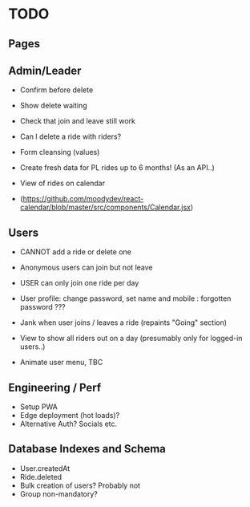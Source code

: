 # TODO

## Pages

## Admin/Leader

- Confirm before delete
- Show delete waiting
- Check that join and leave still work
- Can I delete a ride with riders?

- Form cleansing (values)
- Create fresh data for PL rides up to 6 months! (As an API..)
- View of rides on calendar
- (https://github.com/moodydev/react-calendar/blob/master/src/components/Calendar.jsx)

## Users

- CANNOT add a ride or delete one
- Anonymous users can join but not leave
- USER can only join one ride per day
- User profile: change password, set name and mobile : forgotten password ???
- Jank when user joins / leaves a ride (repaints "Going" section)

- View to show all riders out on a day (presumably only for logged-in users..)

- Animate user menu, TBC

## Engineering / Perf

- Setup PWA
- Edge deployment (hot loads)?
- Alternative Auth? Socials etc.

## Database Indexes and Schema

- User.createdAt
- Ride.deleted
- Bulk creation of users? Probably not
- Group non-mandatory?
